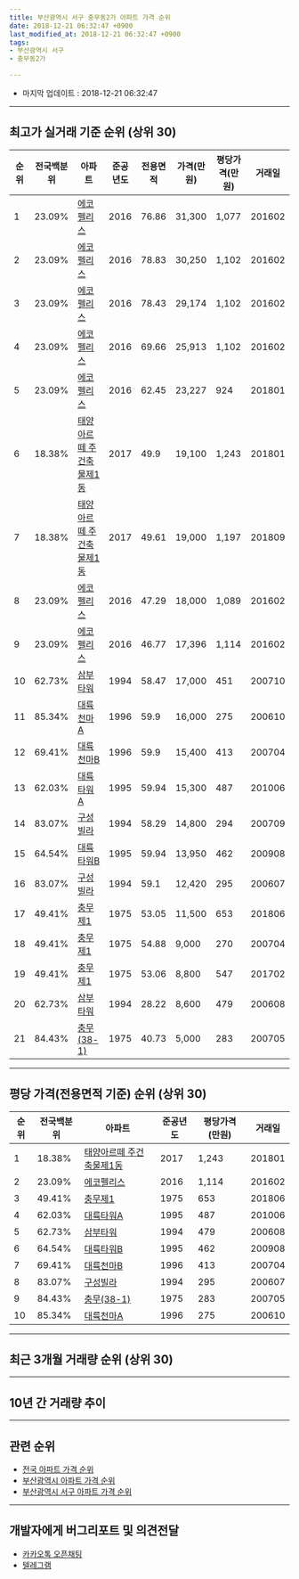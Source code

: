 ```yaml
---
title: 부산광역시 서구 충무동2가 아파트 가격 순위
date: 2018-12-21 06:32:47 +0900
last_modified_at: 2018-12-21 06:32:47 +0900
tags:
- 부산광역시 서구
- 충무동2가

---
```


* 마지막 업데이트 : 2018-12-21 06:32:47

---

## 최고가 실거래 기준 순위 (상위 30)


|순위|전국백분위|아파트|준공년도|전용면적|가격(만원)|평당가격(만원)|거래일|
|---|---|---|---|---|---|---|---|
|1|23.09%|[에코펠리스](https://search.naver.com/search.naver?query=%EB%B6%80%EC%82%B0%EA%B4%91%EC%97%AD%EC%8B%9C+%EC%84%9C%EA%B5%AC+%EC%B6%A9%EB%AC%B4%EB%8F%992%EA%B0%80+%EC%97%90%EC%BD%94%ED%8E%A0%EB%A6%AC%EC%8A%A4)|2016|76.86|31,300|1,077|201602|
|2|23.09%|[에코펠리스](https://search.naver.com/search.naver?query=%EB%B6%80%EC%82%B0%EA%B4%91%EC%97%AD%EC%8B%9C+%EC%84%9C%EA%B5%AC+%EC%B6%A9%EB%AC%B4%EB%8F%992%EA%B0%80+%EC%97%90%EC%BD%94%ED%8E%A0%EB%A6%AC%EC%8A%A4)|2016|78.83|30,250|1,102|201602|
|3|23.09%|[에코펠리스](https://search.naver.com/search.naver?query=%EB%B6%80%EC%82%B0%EA%B4%91%EC%97%AD%EC%8B%9C+%EC%84%9C%EA%B5%AC+%EC%B6%A9%EB%AC%B4%EB%8F%992%EA%B0%80+%EC%97%90%EC%BD%94%ED%8E%A0%EB%A6%AC%EC%8A%A4)|2016|78.43|29,174|1,102|201602|
|4|23.09%|[에코펠리스](https://search.naver.com/search.naver?query=%EB%B6%80%EC%82%B0%EA%B4%91%EC%97%AD%EC%8B%9C+%EC%84%9C%EA%B5%AC+%EC%B6%A9%EB%AC%B4%EB%8F%992%EA%B0%80+%EC%97%90%EC%BD%94%ED%8E%A0%EB%A6%AC%EC%8A%A4)|2016|69.66|25,913|1,102|201602|
|5|23.09%|[에코펠리스](https://search.naver.com/search.naver?query=%EB%B6%80%EC%82%B0%EA%B4%91%EC%97%AD%EC%8B%9C+%EC%84%9C%EA%B5%AC+%EC%B6%A9%EB%AC%B4%EB%8F%992%EA%B0%80+%EC%97%90%EC%BD%94%ED%8E%A0%EB%A6%AC%EC%8A%A4)|2016|62.45|23,227|924|201801|
|6|18.38%|[태양아르떼 주건축물제1동](https://search.naver.com/search.naver?query=%EB%B6%80%EC%82%B0%EA%B4%91%EC%97%AD%EC%8B%9C+%EC%84%9C%EA%B5%AC+%EC%B6%A9%EB%AC%B4%EB%8F%992%EA%B0%80+%ED%83%9C%EC%96%91%EC%95%84%EB%A5%B4%EB%96%BC+%EC%A3%BC%EA%B1%B4%EC%B6%95%EB%AC%BC%EC%A0%9C1%EB%8F%99)|2017|49.9|19,100|1,243|201801|
|7|18.38%|[태양아르떼 주건축물제1동](https://search.naver.com/search.naver?query=%EB%B6%80%EC%82%B0%EA%B4%91%EC%97%AD%EC%8B%9C+%EC%84%9C%EA%B5%AC+%EC%B6%A9%EB%AC%B4%EB%8F%992%EA%B0%80+%ED%83%9C%EC%96%91%EC%95%84%EB%A5%B4%EB%96%BC+%EC%A3%BC%EA%B1%B4%EC%B6%95%EB%AC%BC%EC%A0%9C1%EB%8F%99)|2017|49.61|19,000|1,197|201809|
|8|23.09%|[에코펠리스](https://search.naver.com/search.naver?query=%EB%B6%80%EC%82%B0%EA%B4%91%EC%97%AD%EC%8B%9C+%EC%84%9C%EA%B5%AC+%EC%B6%A9%EB%AC%B4%EB%8F%992%EA%B0%80+%EC%97%90%EC%BD%94%ED%8E%A0%EB%A6%AC%EC%8A%A4)|2016|47.29|18,000|1,089|201602|
|9|23.09%|[에코펠리스](https://search.naver.com/search.naver?query=%EB%B6%80%EC%82%B0%EA%B4%91%EC%97%AD%EC%8B%9C+%EC%84%9C%EA%B5%AC+%EC%B6%A9%EB%AC%B4%EB%8F%992%EA%B0%80+%EC%97%90%EC%BD%94%ED%8E%A0%EB%A6%AC%EC%8A%A4)|2016|46.77|17,396|1,114|201602|
|10|62.73%|[삼부타워](https://search.naver.com/search.naver?query=%EB%B6%80%EC%82%B0%EA%B4%91%EC%97%AD%EC%8B%9C+%EC%84%9C%EA%B5%AC+%EC%B6%A9%EB%AC%B4%EB%8F%992%EA%B0%80+%EC%82%BC%EB%B6%80%ED%83%80%EC%9B%8C)|1994|58.47|17,000|451|200710|
|11|85.34%|[대륙천마A](https://search.naver.com/search.naver?query=%EB%B6%80%EC%82%B0%EA%B4%91%EC%97%AD%EC%8B%9C+%EC%84%9C%EA%B5%AC+%EC%B6%A9%EB%AC%B4%EB%8F%992%EA%B0%80+%EB%8C%80%EB%A5%99%EC%B2%9C%EB%A7%88A)|1996|59.9|16,000|275|200610|
|12|69.41%|[대륙천마B](https://search.naver.com/search.naver?query=%EB%B6%80%EC%82%B0%EA%B4%91%EC%97%AD%EC%8B%9C+%EC%84%9C%EA%B5%AC+%EC%B6%A9%EB%AC%B4%EB%8F%992%EA%B0%80+%EB%8C%80%EB%A5%99%EC%B2%9C%EB%A7%88B)|1996|59.9|15,400|413|200704|
|13|62.03%|[대륙타워A](https://search.naver.com/search.naver?query=%EB%B6%80%EC%82%B0%EA%B4%91%EC%97%AD%EC%8B%9C+%EC%84%9C%EA%B5%AC+%EC%B6%A9%EB%AC%B4%EB%8F%992%EA%B0%80+%EB%8C%80%EB%A5%99%ED%83%80%EC%9B%8CA)|1995|59.94|15,300|487|201006|
|14|83.07%|[구성빌라](https://search.naver.com/search.naver?query=%EB%B6%80%EC%82%B0%EA%B4%91%EC%97%AD%EC%8B%9C+%EC%84%9C%EA%B5%AC+%EC%B6%A9%EB%AC%B4%EB%8F%992%EA%B0%80+%EA%B5%AC%EC%84%B1%EB%B9%8C%EB%9D%BC)|1994|58.29|14,800|294|200709|
|15|64.54%|[대륙타워B](https://search.naver.com/search.naver?query=%EB%B6%80%EC%82%B0%EA%B4%91%EC%97%AD%EC%8B%9C+%EC%84%9C%EA%B5%AC+%EC%B6%A9%EB%AC%B4%EB%8F%992%EA%B0%80+%EB%8C%80%EB%A5%99%ED%83%80%EC%9B%8CB)|1995|59.94|13,950|462|200908|
|16|83.07%|[구성빌라](https://search.naver.com/search.naver?query=%EB%B6%80%EC%82%B0%EA%B4%91%EC%97%AD%EC%8B%9C+%EC%84%9C%EA%B5%AC+%EC%B6%A9%EB%AC%B4%EB%8F%992%EA%B0%80+%EA%B5%AC%EC%84%B1%EB%B9%8C%EB%9D%BC)|1994|59.1|12,420|295|200607|
|17|49.41%|[충무제1](https://search.naver.com/search.naver?query=%EB%B6%80%EC%82%B0%EA%B4%91%EC%97%AD%EC%8B%9C+%EC%84%9C%EA%B5%AC+%EC%B6%A9%EB%AC%B4%EB%8F%992%EA%B0%80+%EC%B6%A9%EB%AC%B4%EC%A0%9C1)|1975|53.05|11,500|653|201806|
|18|49.41%|[충무제1](https://search.naver.com/search.naver?query=%EB%B6%80%EC%82%B0%EA%B4%91%EC%97%AD%EC%8B%9C+%EC%84%9C%EA%B5%AC+%EC%B6%A9%EB%AC%B4%EB%8F%992%EA%B0%80+%EC%B6%A9%EB%AC%B4%EC%A0%9C1)|1975|54.88|9,000|270|200704|
|19|49.41%|[충무제1](https://search.naver.com/search.naver?query=%EB%B6%80%EC%82%B0%EA%B4%91%EC%97%AD%EC%8B%9C+%EC%84%9C%EA%B5%AC+%EC%B6%A9%EB%AC%B4%EB%8F%992%EA%B0%80+%EC%B6%A9%EB%AC%B4%EC%A0%9C1)|1975|53.06|8,800|547|201702|
|20|62.73%|[삼부타워](https://search.naver.com/search.naver?query=%EB%B6%80%EC%82%B0%EA%B4%91%EC%97%AD%EC%8B%9C+%EC%84%9C%EA%B5%AC+%EC%B6%A9%EB%AC%B4%EB%8F%992%EA%B0%80+%EC%82%BC%EB%B6%80%ED%83%80%EC%9B%8C)|1994|28.22|8,600|479|200608|
|21|84.43%|[충무(38-1)](https://search.naver.com/search.naver?query=%EB%B6%80%EC%82%B0%EA%B4%91%EC%97%AD%EC%8B%9C+%EC%84%9C%EA%B5%AC+%EC%B6%A9%EB%AC%B4%EB%8F%992%EA%B0%80+%EC%B6%A9%EB%AC%B4%2838-1%29)|1975|40.73|5,000|283|200705|


---

## 평당 가격(전용면적 기준) 순위 (상위 30)


|순위|전국백분위|아파트|준공년도|평당가격(만원)|거래일|
|---|---|---|---|---|---|
|1|18.38%|[태양아르떼 주건축물제1동](https://search.naver.com/search.naver?query=%EB%B6%80%EC%82%B0%EA%B4%91%EC%97%AD%EC%8B%9C+%EC%84%9C%EA%B5%AC+%EC%B6%A9%EB%AC%B4%EB%8F%992%EA%B0%80+%ED%83%9C%EC%96%91%EC%95%84%EB%A5%B4%EB%96%BC+%EC%A3%BC%EA%B1%B4%EC%B6%95%EB%AC%BC%EC%A0%9C1%EB%8F%99)|2017|1,243|201801|
|2|23.09%|[에코펠리스](https://search.naver.com/search.naver?query=%EB%B6%80%EC%82%B0%EA%B4%91%EC%97%AD%EC%8B%9C+%EC%84%9C%EA%B5%AC+%EC%B6%A9%EB%AC%B4%EB%8F%992%EA%B0%80+%EC%97%90%EC%BD%94%ED%8E%A0%EB%A6%AC%EC%8A%A4)|2016|1,114|201602|
|3|49.41%|[충무제1](https://search.naver.com/search.naver?query=%EB%B6%80%EC%82%B0%EA%B4%91%EC%97%AD%EC%8B%9C+%EC%84%9C%EA%B5%AC+%EC%B6%A9%EB%AC%B4%EB%8F%992%EA%B0%80+%EC%B6%A9%EB%AC%B4%EC%A0%9C1)|1975|653|201806|
|4|62.03%|[대륙타워A](https://search.naver.com/search.naver?query=%EB%B6%80%EC%82%B0%EA%B4%91%EC%97%AD%EC%8B%9C+%EC%84%9C%EA%B5%AC+%EC%B6%A9%EB%AC%B4%EB%8F%992%EA%B0%80+%EB%8C%80%EB%A5%99%ED%83%80%EC%9B%8CA)|1995|487|201006|
|5|62.73%|[삼부타워](https://search.naver.com/search.naver?query=%EB%B6%80%EC%82%B0%EA%B4%91%EC%97%AD%EC%8B%9C+%EC%84%9C%EA%B5%AC+%EC%B6%A9%EB%AC%B4%EB%8F%992%EA%B0%80+%EC%82%BC%EB%B6%80%ED%83%80%EC%9B%8C)|1994|479|200608|
|6|64.54%|[대륙타워B](https://search.naver.com/search.naver?query=%EB%B6%80%EC%82%B0%EA%B4%91%EC%97%AD%EC%8B%9C+%EC%84%9C%EA%B5%AC+%EC%B6%A9%EB%AC%B4%EB%8F%992%EA%B0%80+%EB%8C%80%EB%A5%99%ED%83%80%EC%9B%8CB)|1995|462|200908|
|7|69.41%|[대륙천마B](https://search.naver.com/search.naver?query=%EB%B6%80%EC%82%B0%EA%B4%91%EC%97%AD%EC%8B%9C+%EC%84%9C%EA%B5%AC+%EC%B6%A9%EB%AC%B4%EB%8F%992%EA%B0%80+%EB%8C%80%EB%A5%99%EC%B2%9C%EB%A7%88B)|1996|413|200704|
|8|83.07%|[구성빌라](https://search.naver.com/search.naver?query=%EB%B6%80%EC%82%B0%EA%B4%91%EC%97%AD%EC%8B%9C+%EC%84%9C%EA%B5%AC+%EC%B6%A9%EB%AC%B4%EB%8F%992%EA%B0%80+%EA%B5%AC%EC%84%B1%EB%B9%8C%EB%9D%BC)|1994|295|200607|
|9|84.43%|[충무(38-1)](https://search.naver.com/search.naver?query=%EB%B6%80%EC%82%B0%EA%B4%91%EC%97%AD%EC%8B%9C+%EC%84%9C%EA%B5%AC+%EC%B6%A9%EB%AC%B4%EB%8F%992%EA%B0%80+%EC%B6%A9%EB%AC%B4%2838-1%29)|1975|283|200705|
|10|85.34%|[대륙천마A](https://search.naver.com/search.naver?query=%EB%B6%80%EC%82%B0%EA%B4%91%EC%97%AD%EC%8B%9C+%EC%84%9C%EA%B5%AC+%EC%B6%A9%EB%AC%B4%EB%8F%992%EA%B0%80+%EB%8C%80%EB%A5%99%EC%B2%9C%EB%A7%88A)|1996|275|200610|


---

## 최근 3개월 거래량 순위 (상위 30)


<div style="width:100%;">
    <canvas id="deal_count_ranking" height="250"></canvas>
</div>


<script>
new Chart(document.getElementById("deal_count_ranking"), {
    type: 'horizontalBar',
    data: {
        labels: ['구성빌라', '삼부타워', '대륙타워A', '에코펠리스'],
        datasets: [{
            label: '실거래 수',
            data: [2, 1, 1, 1],
            borderColor: "rgba(255, 0, 128, 1)",
            backgroundColor: "rgba(255, 0, 128, 0.5)",
            fill: false,
        }]
    },
    options: {
        responsive: true,
        title: {
            display: true,
            text: '최근 3개월 거래량 순위'
        },
        tooltips: {
            mode: 'index',
            intersect: false,
            callbacks: {
                title: function(tooltipItems, data) {
                    return "실거래 수:";
                },
                label: function(tooltipItem, data) {
                    return data.labels[tooltipItem.index] + ": " + tooltipItem.xLabel;
                }
            }
        },
        hover: {
            mode: 'nearest',
            intersect: true
        },
        scales: {
            xAxes: [{
                display: true,
                scaleLabel: {
                    display: true,
                    labelString: '실거래 수'
                },
                ticks: {
                    suggestedMin: 0,
                }
            }],
            yAxes: [{
                display: true,
                ticks: {
                    autoSkip: false,
                    callback: function(value, index, values) {
                        if (value.length > 15)
                            return value.substr(0, 13) + "...";
                        else
                            return value;
                    }
                },
                scaleLabel: {
                    display: false,
                }
            }]
        }
    }
});

</script>


---

## 10년 간 거래량 추이


<div style="width:100%;">
    <canvas id="deal_progress" height="250"></canvas>
</div>

<script>
new Chart(document.getElementById("deal_progress"), {
    type: 'line',
    data: {
        labels: ['200812','200901','200902','200903','200904','200905','200906','200907','200908','200909','200910','200911','200912','201001','201002','201003','201004','201005','201006','201007','201008','201009','201010','201011','201012','201101','201102','201103','201104','201105','201106','201107','201108','201109','201110','201111','201112','201201','201202','201203','201204','201205','201206','201207','201208','201209','201210','201211','201212','201301','201302','201303','201304','201305','201306','201307','201308','201309','201310','201311','201312','201401','201402','201403','201404','201405','201406','201407','201408','201409','201410','201411','201412','201501','201502','201503','201504','201505','201506','201507','201508','201509','201510','201511','201512','201601','201602','201603','201604','201605','201606','201607','201608','201609','201610','201611','201612','201701','201702','201703','201704','201705','201706','201707','201708','201709','201710','201711','201712','201801','201802','201803','201804','201805','201806','201807','201808','201809','201810','201811','201812'],
        datasets: [{
            label: '실거래 수',
            pointRadius: 1,
            data: [0, 0, 0, 0, 1, 0, 0, 2, 1, 1, 1, 0, 0, 1, 0, 0, 0, 0, 2, 1, 0, 0, 1, 0, 0, 1, 1, 2, 0, 0, 1, 4, 0, 2, 1, 0, 0, 0, 3, 0, 0, 0, 1, 0, 0, 0, 2, 0, 2, 1, 1, 1, 4, 2, 1, 0, 0, 3, 1, 2, 0, 0, 1, 0, 0, 0, 0, 1, 0, 1, 0, 2, 0, 0, 0, 2, 0, 0, 0, 0, 0, 0, 1, 1, 0, 0, 83, 8, 2, 5, 1, 3, 0, 2, 2, 0, 1, 1, 2, 1, 1, 0, 3, 1, 1, 0, 1, 1, 0, 3, 0, 3, 0, 0, 2, 0, 0, 3, 4, 1, 0],
            borderColor: "rgba(255, 201, 14, 1)",
            backgroundColor: "rgba(255, 201, 14, 0.5)",
            fill: true,
        }]
    },
    options: {
        responsive: true,
        title: {
            display: true,
            text: '10년간 거래량 추이'
        },
        tooltips: {
            mode: 'index',
            intersect: false,
        },
        hover: {
            mode: 'nearest',
            intersect: true
        },
        scales: {
            xAxes: [{
                display: true,
                scaleLabel: {
                    display: true,
                    labelString: '년/월'
                }
            }],
            yAxes: [{
                display: true,
                ticks: {
                    suggestedMin: 0,
                },
                scaleLabel: {
                    display: true,
                    labelString: '실거래 수'
                }
            }]
        }
    }
});

</script>


---

## 관련 순위

- [전국 아파트 가격 순위](https://inasie.github.io/apt-ranking/전국)
- [부산광역시 아파트 가격 순위](https://inasie.github.io/apt-ranking/부산광역시)
- [부산광역시 서구 아파트 가격 순위](https://inasie.github.io/apt-ranking/부산광역시-서구)


---

## 개발자에게 버그리포트 및 의견전달

- [카카오톡 오픈채팅](https://open.kakao.com/o/gLJUAP4)
- [텔레그램](https://t.me/inasie)

